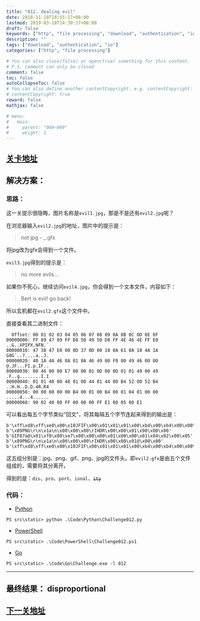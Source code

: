 ```yaml
---
title: "012. dealing evil"
date: 2018-11-18T18:55:17+08:00
lastmod: 2019-03-18T14:30:17+08:00
draft: false
keywords: ["http", "file processing", "download", "authentication", "io"]
description: ""
tags: ["download", "authentication", "io"]
categories: ["http", "file processing"]

# You can also close(false) or open(true) something for this content.
# P.S. comment can only be closed
comment: false
toc: false
autoCollapseToc: false
# You can also define another contentCopyright. e.g. contentCopyright: "This is another copyright."
# contentCopyright: true
reward: false
mathjax: false

# menu:
#   main:
#     parent: "000~009"
#     weight: 1
---
```


## [关卡地址][1]

## 解决方案：

### 思路：

这一关提示很隐晦，图片名称是`evil1.jpg`，那是不是还有`evil2.jpg`呢？

在浏览器输入`evil2.jpg`的地址，图片中的提示是：

>not jpg - _.gfx

将jpg改为gfx会得到一个文件。

`evil3.jpg`得到的提示是：

>no more evils...

如果你不死心，继续访问`evil4.jpg`，你会得到一个文本文件，内容如下：

>Bert is evil! go back!

所以玄机都在`evil2.gfx`这个文件中。

直接查看其二进制文件：

```
  Offset: 00 01 02 03 04 05 06 07 08 09 0A 0B 0C 0D 0E 0F 	
00000000: FF 89 47 89 FF D8 50 49 50 D8 FF 4E 46 4E FF E0    ..G..XPIPX.NFN.`
00000010: 47 38 47 E0 00 0D 37 0D 00 10 0A 61 0A 10 4A 1A    G8G`..7....a..J.
00000020: 40 1A 4A 46 0A 01 0A 46 49 00 F0 00 49 46 00 00    @.JF...FI.p.IF..
00000030: 00 46 00 00 E7 00 00 01 0D 00 0D 01 01 49 00 49    .F..g........I.I
00000040: 01 01 48 00 48 01 00 44 01 44 00 B4 52 00 52 B4    ..H.H..D.D.4R.R4
00000050: 00 00 00 00 00 B4 00 01 00 B4 00 01 04 01 00 00    .....4...4......
00000060: 90 02 40 00 FF 00 00 00 FF E1 00 05 00 E1
```

可以看出每五个字节类似“回文”，将其每隔五个字节连起来得到的输出是：

```
b'\xff\xd8\xff\xe0\x00\x10JFIF\x00\x01\x01\x01\x00\xb4\x00\xb4\x00\x00\xff\xe1'
b'\x89PNG\r\n\x1a\n\x00\x00\x00\rIHDR\x00\x00\x01\x90\x00\x00'
b'GIF87a@\x01\xf0\x00\xe7\x00\x00\x00\x01\x00\x00\x01\x04\x02\x00\x05'
b'\x89PNG\r\n\x1a\n\x00\x00\x00\rIHDR\x00\x00\x01@\x00\x00'
b'\xff\xd8\xff\xe0\x00\x10JFIF\x00\x01\x01\x01\x00\xb4\x00\xb4\x00\x00\xff\xe1'
```

这五组分别是：jpg、png、gif、png、jpg的文件头。即`evil2.gfx`是由五个文件组成的，需要将其分离开。

得到的是：`dis`、`pro`、`port`、`ional`、~~`ity`~~

### 代码：

* [Python][2]

```
PS src\static> python .\Code\Python\Challenge012.py
```

* [PowerShell][3]

```
PS src\static> .\Code\PowerShell\Challenge012.ps1
```

* [Go][4]

```
PS src\static> .\Code\Go\Challenge.exe -l 012
```

---
## 最终结果： disproportional

## [下一关地址][5]

[1]: http://www.pythonchallenge.com/pc/return/evil.html
[2]: ../../Code/Python/Challenge012.py "点我查看源码"
[3]: ../../Code/PowerShell/Challenge012.ps1 "点我查看源码"
[4]: ../../Code/Go/Challenge012.go "点我查看源码"
[5]: http://www.pythonchallenge.com/pc/return/disproportional.html

